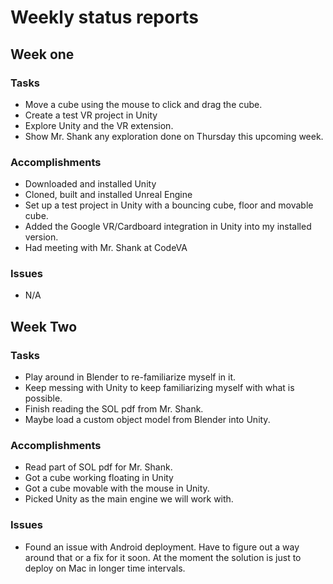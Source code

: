 # Weekly status reports

## Week one

### Tasks
- Move a cube using the mouse to click and drag the cube.
- Create a test VR project in Unity
- Explore Unity and the VR extension.
- Show Mr. Shank any exploration done on Thursday this upcoming week.
### Accomplishments
- Downloaded and installed Unity
- Cloned, built and installed Unreal Engine
- Set up a test project in Unity with a bouncing cube, floor and movable cube.
- Added the Google VR/Cardboard integration in Unity into my installed version.
- Had meeting with Mr. Shank at CodeVA
### Issues
- N/A

## Week Two

### Tasks
- Play around in Blender to re-familiarize myself in it.
- Keep messing with Unity to keep familiarizing myself with what is possible.
- Finish reading the SOL pdf from Mr. Shank.
- Maybe load a custom object model from Blender into Unity.
### Accomplishments
- Read part of SOL pdf for Mr. Shank.
- Got a cube working floating in Unity
- Got a cube movable with the mouse in Unity.
- Picked Unity as the main engine we will work with.
### Issues
- Found an issue with Android deployment. Have to figure out a way around that or a fix for it soon. At the moment the solution is just to deploy on Mac in longer time intervals.
